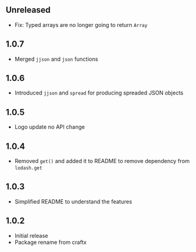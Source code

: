## Unreleased
- Fix: Typed arrays are no longer going to return `Array`

## 1.0.7
- Merged `jjson` and `json` functions

## 1.0.6
- Introduced `jjson` and `spread` for producing spreaded JSON objects

## 1.0.5
- Logo update no API change

## 1.0.4
- Removed `get()` and added it to README to remove dependency from `lodash.get`

## 1.0.3
- Simplified README to understand the features

## 1.0.2
- Initial release
- Package rename from craftx
